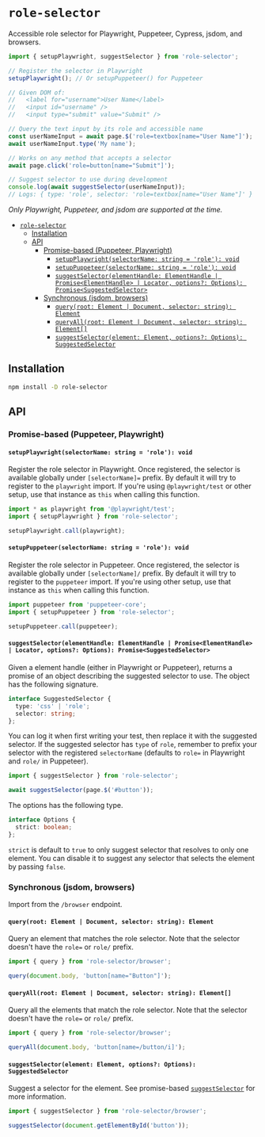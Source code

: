 # `role-selector`

Accessible role selector for Playwright, Puppeteer, Cypress, jsdom, and browsers.

```js
import { setupPlaywright, suggestSelector } from 'role-selector';

// Register the selector in Playwright
setupPlaywright(); // Or setupPuppeteer() for Puppeteer

// Given DOM of:
//   <label for="username">User Name</label>
//   <input id="username" />
//   <input type="submit" value="Submit" />

// Query the text input by its role and accessible name
const userNameInput = await page.$('role=textbox[name="User Name"]');
await userNameInput.type('My name');

// Works on any method that accepts a selector
await page.click('role=button[name="Submit"]');

// Suggest selector to use during development
console.log(await suggestSelector(userNameInput));
// Logs: { type: 'role', selector: 'role=textbox[name="User Name"]' }
```

_Only Playwright, Puppeteer, and jsdom are supported at the time._

- [`role-selector`](#role-selector)
  - [Installation](#installation)
  - [API](#api)
    - [Promise-based (Puppeteer, Playwright)](#promise-based-puppeteer-playwright)
      - [`setupPlaywright(selectorName: string = 'role'): void`](#setupplaywrightselectorname-string--role-void)
      - [`setupPuppeteer(selectorName: string = 'role'): void`](#setuppuppeteerselectorname-string--role-void)
      - [`suggestSelector(elementHandle: ElementHandle | Promise<ElementHandle> | Locator, options?: Options): Promise<SuggestedSelector>`](#suggestselectorelementhandle-elementhandle--promiseelementhandle--locator-options-options-promisesuggestedselector)
    - [Synchronous (jsdom, browsers)](#synchronous-jsdom-browsers)
      - [`query(root: Element | Document, selector: string): Element`](#queryroot-element--document-selector-string-element)
      - [`queryAll(root: Element | Document, selector: string): Element[]`](#queryallroot-element--document-selector-string-element)
      - [`suggestSelector(element: Element, options?: Options): SuggestedSelector`](#suggestselectorelement-element-options-options-suggestedselector)

## Installation

```sh
npm install -D role-selector
```

## API

### Promise-based (Puppeteer, Playwright)

#### `setupPlaywright(selectorName: string = 'role'): void`

Register the role selector in Playwright. Once registered, the selector is available globally under `[selectorName]=` prefix. By default it will try to register to the `playwright` import. If you're using `@playwright/test` or other setup, use that instance as `this` when calling this function.

```js
import * as playwright from '@playwright/test';
import { setupPlaywright } from 'role-selector';

setupPlaywright.call(playwright);
```

#### `setupPuppeteer(selectorName: string = 'role'): void`

Register the role selector in Puppeteer. Once registered, the selector is available globally under `[selectorName]/` prefix. By default it will try to register to the `puppeteer` import. If you're using other setup, use that instance as `this` when calling this function.

```js
import puppeteer from 'puppeteer-core';
import { setupPuppeteer } from 'role-selector';

setupPuppeteer.call(puppeteer);
```

#### `suggestSelector(elementHandle: ElementHandle | Promise<ElementHandle> | Locator, options?: Options): Promise<SuggestedSelector>`

Given a element handle (either in Playwright or Puppeteer), returns a promise of an object describing the suggested selector to use. The object has the following signature.

```typescript
interface SuggestedSelector {
  type: 'css' | 'role';
  selector: string;
};
```

You can log it when first writing your test, then replace it with the suggested selector. If the suggested selector has `type` of `role`, remember to prefix your selector with the registered `selectorName` (defaults to `role=` in Playwright and `role/` in Puppeteer).

```js
import { suggestSelector } from 'role-selector';

await suggestSelector(page.$('#button'));
```

The options has the following type.

```typescript
interface Options {
  strict: boolean;
};
```

`strict` is default to `true` to only suggest selector that resolves to only one element. You can disable it to suggest any selector that selects the element by passing `false`.

### Synchronous (jsdom, browsers)

Import from the `/browser` endpoint.

#### `query(root: Element | Document, selector: string): Element`

Query an element that matches the role selector. Note that the selector doesn't have the `role=` or `role/` prefix.

```js
import { query } from 'role-selector/browser';

query(document.body, 'button[name="Button"]');
```

#### `queryAll(root: Element | Document, selector: string): Element[]`

Query all the elements that match the role selector. Note that the selector doesn't have the `role=` or `role/` prefix.

```js
import { query } from 'role-selector/browser';

queryAll(document.body, 'button[name=/button/i]');
```

#### `suggestSelector(element: Element, options?: Options): SuggestedSelector`

Suggest a selector for the element. See promise-based [`suggestSelector`](#suggestselectorelementhandle-elementhandle--locator-options-options-promisesuggestedselector) for more information.

```js
import { suggestSelector } from 'role-selector/browser';

suggestSelector(document.getElementById('button'));
```
